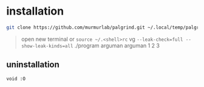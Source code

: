 # installation

```bash
git clone https://github.com/murmurlab/palgrind.git ~/.local/temp/palgrind-1.0 && bash ~/.local/temp/palgrind-1.0/installgrind.sh
```

>open new terminal or `source ~/.<shell>rc`
>vg `--leak-check=full --show-leak-kinds=all` ./program arguman arguman 1 2 3

## uninstallation

```bash
void :O
```
